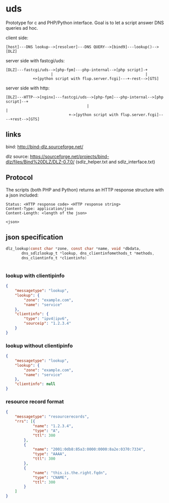 # uds

Prototype for c and PHP/Python interface. Goal is to let a script answer DNS queries ad hoc. 


client side:
```
[host]---DNS lookup-->[resolver]---DNS QUERY-->[bind9]---lookup()-->[DLZ]
```

server side with fastcgi/uds:
```
[DLZ]---fastcgi/uds-->[php-fpm]---php-internal-->[php script]-+
                    |                                         |
		    +>[python script with flup.server.fcgi]---+-rest-->[GTS]
```

server side with http:
```
[DLZ]---HTTP-->[nginx]---fastcgi/uds-->[php-fpm]---php-internal-->[php script]--+
                                    |                                           |
		                    +->[python script with flup.server.fcgi]----+rest-->[GTS]
```


## links

bind: http://bind-dlz.sourceforge.net/

dlz source: https://sourceforge.net/projects/bind-dlz/files/Bind%20DLZ/DLZ-0.7.0/ (sdlz_helper.txt and sdlz_interface.txt)


## Protocol

The scripts (both PHP and Python) returns an HTTP response structure with a json included:

```
Status: <HTTP response code> <HTTP response string>
Content-Type: application/json
Content-Length: <length of the json>

<json>
```


## json specification

``` c
dlz_lookup(const char *zone, const char *name, void *dbdata,
	   dns_sdlzlookup_t *lookup, dns_clientinfomethods_t *methods,
	   dns_clientinfo_t *clientinfo)
    

```

### lookup with clientipinfo
```json
{
	"messagetype": "lookup",
	"lookup": {
		"zone": "example.com",
		"name": "service"
	},
	"clientinfo": {
		"type": "ipv4|ipv6",
		"sourceip": "1.2.3.4"
	}
}
```

### lookup without clientipinfo
```json
{
	"messagetype": "lookup",
	"lookup": {
		"zone": "example.com",
		"name": "service"
	},
	"clientinfo": null
}
```

### resource record format

```json
{
	"messagetype": "resourcerecords",
	"rrs": [{
			"name": "1.2.3.4",
			"type": "A",
			"ttl": 300
		},
		{
			"name": "2001:0db8:85a3:0000:0000:8a2e:0370:7334",
			"type": "AAAA",
			"ttl": 300
		},
		{
			"name": "this.is.the.right.fqdn",
			"type": "CNAME",
			"ttl": 300
		}
	]
}
```


